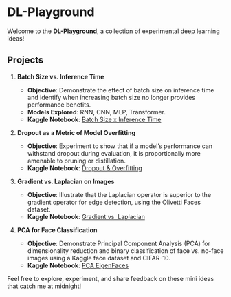 # DL-Playground

Welcome to the **DL-Playground**, a collection of experimental deep learning ideas!

## Projects

1. **Batch Size vs. Inference Time**
   - **Objective**: Demonstrate the effect of batch size on inference time and identify when increasing batch size no longer provides performance benefits.
   - **Models Explored**: RNN, CNN, MLP, Transformer.
   - **Kaggle Notebook**: [Batch Size x Inference Time](https://www.kaggle.com/code/musclnbrains/batch-size-x-inference-time)

2. **Dropout as a Metric of Model Overfitting**
   - **Objective**: Experiment to show that if a model’s performance can withstand dropout during evaluation, it is proportionally more amenable to pruning or distillation.
   - **Kaggle Notebook**: [Dropout & Overfitting](https://www.kaggle.com/code/musclnbrains/dropout-as-a-way-to-measure-model-overfitting)

3. **Gradient vs. Laplacian on Images**
   - **Objective**: Illustrate that the Laplacian operator is superior to the gradient operator for edge detection, using the Olivetti Faces dataset.
   - **Kaggle Notebook**: [Gradient vs. Laplacian](https://www.kaggle.com/code/musclnbrains/gradient-vs-laplacien-on-image)
4. **PCA for Face Classification**  
   - **Objective**: Demonstrate Principal Component Analysis (PCA) for dimensionality reduction and binary classification of face vs. no-face images using a Kaggle face dataset and CIFAR-10.  
   - **Kaggle Notebook**: [PCA EigenFaces](https://www.kaggle.com/code/musclnbrains/pca-eigenfaces)

Feel free to explore, experiment, and share feedback on these mini ideas that catch me at midnight!
